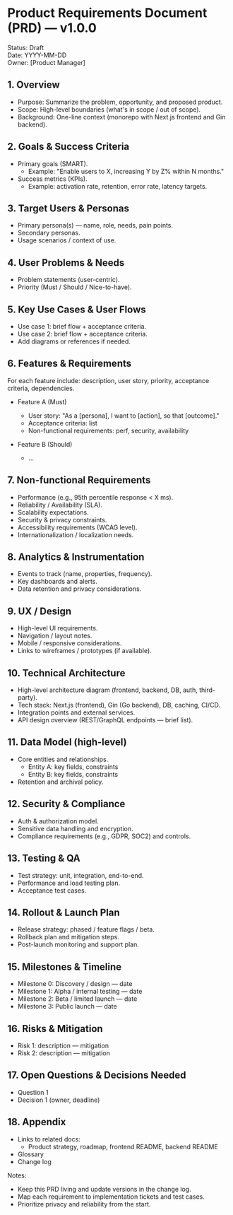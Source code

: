 # Product Requirements Document (PRD) — v1.0.0

Status: Draft  
Date: YYYY-MM-DD  
Owner: [Product Manager]

## 1. Overview
- Purpose: Summarize the problem, opportunity, and proposed product.
- Scope: High-level boundaries (what's in scope / out of scope).
- Background: One-line context (monorepo with Next.js frontend and Gin backend).

## 2. Goals & Success Criteria
- Primary goals (SMART).
  - Example: "Enable users to X, increasing Y by Z% within N months."
- Success metrics (KPIs).
  - Example: activation rate, retention, error rate, latency targets.

## 3. Target Users & Personas
- Primary persona(s) — name, role, needs, pain points.
- Secondary personas.
- Usage scenarios / context of use.

## 4. User Problems & Needs
- Problem statements (user-centric).
- Priority (Must / Should / Nice-to-have).

## 5. Key Use Cases & User Flows
- Use case 1: brief flow + acceptance criteria.
- Use case 2: brief flow + acceptance criteria.
- Add diagrams or references if needed.

## 6. Features & Requirements
For each feature include: description, user story, priority, acceptance criteria, dependencies.

- Feature A (Must)
  - User story: "As a [persona], I want to [action], so that [outcome]."
  - Acceptance criteria: list
  - Non-functional requirements: perf, security, availability

- Feature B (Should)
  - ...

## 7. Non-functional Requirements
- Performance (e.g., 95th percentile response < X ms).
- Reliability / Availability (SLA).
- Scalability expectations.
- Security & privacy constraints.
- Accessibility requirements (WCAG level).
- Internationalization / localization needs.

## 8. Analytics & Instrumentation
- Events to track (name, properties, frequency).
- Key dashboards and alerts.
- Data retention and privacy considerations.

## 9. UX / Design
- High-level UI requirements.
- Navigation / layout notes.
- Mobile / responsive considerations.
- Links to wireframes / prototypes (if available).

## 10. Technical Architecture
- High-level architecture diagram (frontend, backend, DB, auth, third-party).
- Tech stack: Next.js (frontend), Gin (Go backend), DB, caching, CI/CD.
- Integration points and external services.
- API design overview (REST/GraphQL endpoints — brief list).

## 11. Data Model (high-level)
- Core entities and relationships.
  - Entity A: key fields, constraints
  - Entity B: key fields, constraints
- Retention and archival policy.

## 12. Security & Compliance
- Auth & authorization model.
- Sensitive data handling and encryption.
- Compliance requirements (e.g., GDPR, SOC2) and controls.

## 13. Testing & QA
- Test strategy: unit, integration, end-to-end.
- Performance and load testing plan.
- Acceptance test cases.

## 14. Rollout & Launch Plan
- Release strategy: phased / feature flags / beta.
- Rollback plan and mitigation steps.
- Post-launch monitoring and support plan.

## 15. Milestones & Timeline
- Milestone 0: Discovery / design — date
- Milestone 1: Alpha / internal testing — date
- Milestone 2: Beta / limited launch — date
- Milestone 3: Public launch — date

## 16. Risks & Mitigation
- Risk 1: description — mitigation
- Risk 2: description — mitigation

## 17. Open Questions & Decisions Needed
- Question 1
- Decision 1 (owner, deadline)

## 18. Appendix
- Links to related docs:
  - Product strategy, roadmap, frontend README, backend README
- Glossary
- Change log

Notes:
- Keep this PRD living and update versions in the change log.
- Map each requirement to implementation tickets and test cases.
- Prioritize privacy and reliability from the start.
